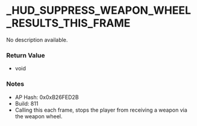 # _HUD_SUPPRESS_WEAPON_WHEEL_RESULTS_THIS_FRAME

No description available.

### Return Value
* void

### Notes
* AP Hash: 0x0xB26FED2B
* Build: 811
* Calling this each frame, stops the player from receiving a weapon via the weapon wheel.

